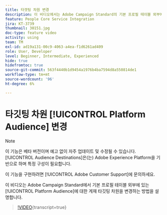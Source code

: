 ```yaml
---
title: 타겟팅 차원 변경
description: 이 비디오에서는 Adobe Campaign Standard의 기본 프로필 테이블 외부에 있는 Platform 대상에 대한 게재 타깃팅 차원을 변경하는 방법을 설명합니다.
feature: People Core Service Integration
jira: KT-3739
thumbnail: 30151.jpg
doc-type: feature video
activity: using
team: TM
exl-id: ad19a131-00c9-4063-a4ea-f1d6261ad409
role: User, Developer
level: Beginner, Intermediate, Experienced
hide: true
hidefromtoc: true
source-git-commit: 563f4440b1d9454a1976b4ba7594d8a550814de1
workflow-type: tm+mt
source-wordcount: '96'
ht-degree: 6%

---
```


# 타깃팅 차원 [!UICONTROL Platform Audience] 변경

>[!NOTE]
>
>이 기능은 베타 버전이며 예고 없이 자주 업데이트 및 수정될 수 있습니다. [!UICONTROL Audience Destinations]은(는) Adobe Experience Platform을 기반으로 하며 특정 구성이 필요합니다.
>
>이 기능을 구현하려면 [!UICONTROL Adobe Customer Support]에 문의하세요.

이 비디오는 Adobe Campaign Standard에서 기본 프로필 테이블 외부에 있는 [!UICONTROL Platform Audience]에 대한 게재 타깃팅 차원을 변경하는 방법을 설명합니다.

>[!VIDEO](https://video.tv.adobe.com/v/30151?learn=on){transcript=true}
